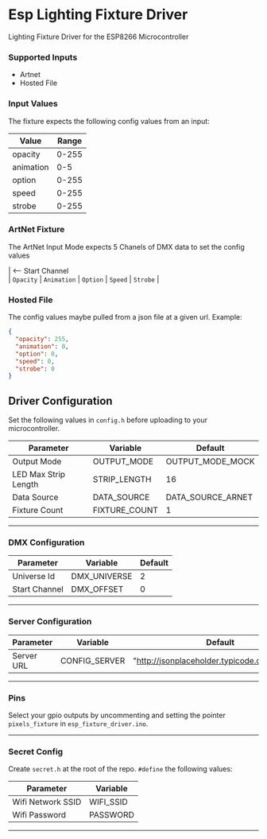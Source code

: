 # Esp Lighting Fixture Driver

Lighting Fixture Driver for the ESP8266 Microcontroller

<!-- markdownlint-disable MD001 -->

### Supported Inputs

<!-- markdownlint-enable MD001 -->

- Artnet
- Hosted File

### Input Values

The fixture expects the following config values from an input:

| Value     | Range |
| --------- | ----- |
| opacity   | 0-255 |
| animation | 0-5   |
| option    | 0-255 |
| speed     | 0-255 |
| strobe    | 0-255 |

### ArtNet Fixture

The ArtNet Input Mode expects 5 Chanels of DMX data to set the config values

| <-- Start Channel \
| `Opacity` | `Animation` | `Option` | `Speed` | `Strobe` |

### Hosted File

The config values maybe pulled from a json file at a given url.
Example:

```json
{
  "opacity": 255,
  "animation": 0,
  "option": 0,
  "speed": 0,
  "strobe": 0
}
```

## Driver Configuration

Set the following values in `config.h` before uploading to your microcontroller.

| Parameter            | Variable      | Default           |
| -------------------- | ------------- | ----------------- |
| Output Mode          | OUTPUT_MODE   | OUTPUT_MODE_MOCK  |
| LED Max Strip Length | STRIP_LENGTH  | 16                |
| Data Source          | DATA_SOURCE   | DATA_SOURCE_ARNET |
| Fixture Count        | FIXTURE_COUNT | 1                 |

---

### DMX Configuration

| Parameter     | Variable     | Default |
| ------------- | ------------ | ------- |
| Universe Id   | DMX_UNIVERSE | 2       |
| Start Channel | DMX_OFFSET   | 0       |

---

### Server Configuration

| Parameter  | Variable      | Default                                       |
| ---------- | ------------- | --------------------------------------------- |
| Server URL | CONFIG_SERVER | "http://jsonplaceholder.typicode.com/users/1" |

---

### Pins

Select your gpio outputs by uncommenting and setting the pointer `pixels_fixture` in `esp_fixture_driver.ino`.

---

### Secret Config

Create `secret.h` at the root of the repo. `#define` the following values:

| Parameter         | Variable  |
| ----------------- | --------- |
| Wifi Network SSID | WIFI_SSID |
| Wifi Password     | PASSWORD  |

---
